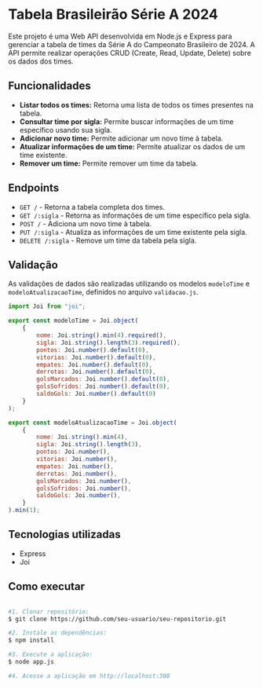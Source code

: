 # Tabela Brasileirão Série A 2024

Este projeto é uma Web API desenvolvida em Node.js e Express para gerenciar a tabela de times da Série A do Campeonato Brasileiro de 2024. A API permite realizar operações CRUD (Create, Read, Update, Delete) sobre os dados dos times.

## Funcionalidades

- **Listar todos os times:** Retorna uma lista de todos os times presentes na tabela.
- **Consultar time por sigla:** Permite buscar informações de um time específico usando sua sigla.
- **Adicionar novo time:** Permite adicionar um novo time à tabela.
- **Atualizar informações de um time:** Permite atualizar os dados de um time existente.
- **Remover um time:** Permite remover um time da tabela.

## Endpoints

- `GET /` - Retorna a tabela completa dos times.
- `GET /:sigla` - Retorna as informações de um time específico pela sigla.
- `POST /` - Adiciona um novo time à tabela.
- `PUT /:sigla` - Atualiza as informações de um time existente pela sigla.
- `DELETE /:sigla` - Remove um time da tabela pela sigla.

## Validação

As validações de dados são realizadas utilizando os modelos `modeloTime` e `modeloAtualizacaoTime`, definidos no arquivo `validacao.js`.

```javascript
import Joi from "joi";

export const modeloTime = Joi.object(
    {
        nome: Joi.string().min(4).required(),
        sigla: Joi.string().length(3).required(),
        pontos: Joi.number().default(0),
        vitorias: Joi.number().default(0),
        empates: Joi.number().default(0),
        derrotas: Joi.number().default(0),
        golsMarcados: Joi.number().default(0),
        golsSofridos: Joi.number().default(0),
        saldoGols: Joi.number().default(0)
    }
);

export const modeloAtualizacaoTime = Joi.object(
    {
        nome: Joi.string().min(4),
        sigla: Joi.string().length(3),
        pontos: Joi.number(),
        vitorias: Joi.number(),
        empates: Joi.number(),
        derrotas: Joi.number(),
        golsMarcados: Joi.number(),
        golsSofridos: Joi.number(),
        saldoGols: Joi.number(),
    }
).min(1);


```

## Tecnologias utilizadas

- Express
- Joi

## Como executar

```bash

#1. Clonar repositório:
$ git clone https://github.com/seu-usuario/seu-repositorio.git

#2. Instale as dependências:
$ npm install

#3. Execute a aplicação:
$ node app.js

#4. Acesse a aplicação em http://localhost:300

```